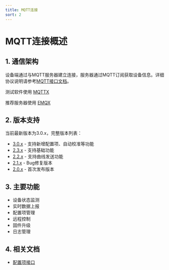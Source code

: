 ```yaml
---
title: MQTT连接
sort: 2
---
```


# MQTT连接概述

## 1. 通信架构
设备端通过与MQTT服务器建立连接，服务器通过MQTT订阅获取设备信息。详细协议说明请参考[MQTT接口文档](./MQTT-Interface)。

测试软件使用 [MQTTX](https://mqttx.app/zh/downloads)

推荐服务器使用 [EMQX](https://www.emqx.com/zh/downloads-and-install/broker)

## 2. 版本支持
当前最新版本为3.0.x，完整版本列表：
- [3.0.x](./MQTT-Interface/3.0.x.md) - 支持新增配置项、自动校准等功能
- [2.3.x](./MQTT-Interface/2.3.x.md) - 支持基础功能
- [2.2.x](./MQTT-Interface/2.2.x.md) - 支持曲线发送功能
- [2.1.x](./MQTT-Interface/2.1.x.md) - Bug修复版本
- [2.0.x](./MQTT-Interface/2.0.x.md) - 首次发布版本

## 3. 主要功能
- 设备状态监测
- 实时数据上报
- 配置项管理
- 远程控制
- 固件升级
- 日志管理

## 4. 相关文档
- [配置项接口](./BlufiConfigItem-Interface)
